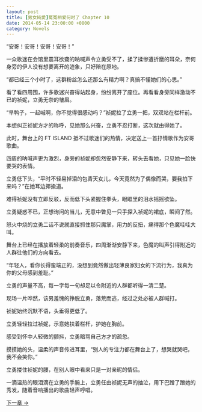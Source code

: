 ```yaml
---
layout: post
title: [男女純愛]冤冤相爱何时了 Chapter 10
date: 2014-05-14 23:00:00 +0800
category: Novels
---
```

“安哥！安哥！安哥！安哥！”

一众歌迷在会馆里震耳欲聋的呐喊声令立勇受不了，揉了揉惨遭折磨的耳朵，奈何身旁的伊人没有想要离开的迹象，只好陪在原地。

“都已经三个小时了，这群粉丝怎么还那么有精力啊？真搞不懂她们的心思。”

看了看四周围，许多歌迷兴奋得站起身，纷纷离开了座位。再看看身旁同样激动不已的祯妮，立勇无奈的皱眉。

“旱鸭子，一起喊啊，你不觉得很感动吗？”祯妮拉了立勇一把，双双站在栏杆前。

本想纠正祯妮方才的称呼，见她那么兴奋，立勇不忍打断，这次就由得她了。

此时，舞台上的 FT ISLAND 抵不过歌迷们的热情，决定送上一首抒情歌作为安哥歌曲。

四周的呐喊声更为激烈，身旁的祯妮却忽然安静下来，转头去看她，只见她一脸快要哭的表情。

立勇低下头，“平时不轻易掉泪的包青天女儿，今天竟然为了偶像而哭，要我拍下来吗？”在她耳边揶揄道。

难得祯妮没有立即反驳，反而低下头紧握住拳头，眼眶里的泪水摇摇欲坠。

立勇疑惑不已，正想询问的当儿，无意中瞥见一只手探入祯妮的裙底，瞬间了然。

怒火中烧的立勇二话不说就直接抓住那只魔掌，用力的反扭，痛得那个色魔哇哇大叫。

舞台上已经在播放着轻柔的前奏音乐，四周渐渐安静下来，色魔的叫声引得附近的人群往他们的方向看去。

“年轻人，看你长得蛮端正的，没想到竟然做出轻薄良家妇女的下流行为，我真为你的父母感到羞耻。”

立勇的声量不高，每一字每一句却足以令附近的人群都听得一清二楚。

现场一片哗然，该男羞愧的挣脱立勇，落荒而逃，经过之处必被人群喊打。

祯妮始终沉默不语，头垂得更低了。

立勇轻轻拉过祯妮，示意她扶着栏杆，护她在胸前。

感受到怀中人轻微的颤抖，立勇暗骂自己方才的疏忽。

摸摸她的头，温柔的声音传进耳里，“别人的专注力都在舞台上了，想哭就哭吧，我不会笑你。”

立勇搂住祯妮的腰，在别人眼中看来只是一对亲昵的情侣。

一滴温热的眼泪滴在立勇的手腕上，立勇任由祯妮无声的抽泣，用下巴蹭了蹭她的秀发，随着音响播出的歌曲轻声哼唱。

[下一章 →](/novels/2014/05/15/the-sins-of-love-11.html)
